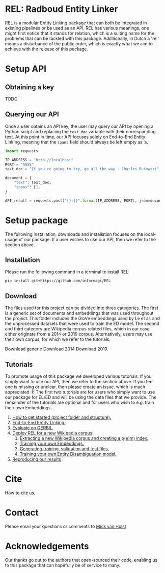 # REL: Radboud Entity Linker
REL is a modular Entity Linking package that can both be integrated in existing pipelines or be used as an API. REL has various meanings, one might first notice that it stands for relation, which is a suiting name for
the problems that can be tackled with this package. Additionally, in Dutch a 'rel' means a disturbance of the public order, which is exactly what we aim to achieve with the release of this package.


# Setup API
## Obtaining a key
TODO

## Querying our API
Once a user obtains an API key, the user may query our API by opening a Python script and replacing the `text_doc` 
variable with their corresponding text. At this point in time, our API focuses solely on End-to-End Entity Linking, meaning that the `spans`
field should always be left empty as is.

```python
import requests

IP_ADDRESS = "http://localhost"
PORT = "5555"
text_doc = "If you're going to try, go all the way - Charles Bukowski"

document = {
    "text": text_doc,
    "spans": [],
}

API_result = requests.post("{}:{}".format(IP_ADDRESS, PORT), json=document).json()
```

# Setup package
The following installation, downloads and installation focuses on the local-usage of our package. If a user wishes
to use our API, then we refer to the section above.

## Installation
Please run the following command in a terminal to install REL:
```
pip install git+https://github.com/informagi/REL
```

## Download
The files used for this project can be divided into three categories. The first is a generic set of documents and embeddings that was used throughout
the project. This folder includes the GloVe embeddings used by Le et al. and the unprocessed datasets that were used to train
the ED model. The second and third category are Wikipedia corpus related files, which in our case either originate from a 2014 or 
2019 corpus. Alternatively, users may use their own corpus, for which we refer to the tutorials.

Download generic
Download 2014
Download 2019.

## Tutorials
To promote usage of this package we developed various tutorials. If you simply want to use our API, then 
we refer to the section above. If you feel one is missing or unclear, then please create an issue, which is much appreciated :)! The first two tutorials are
for users who simply want to use our package for EL/ED and will be using the data files that we provide. 
The remainder of the tutorials are optional and for users who wish to e.g. train their own Embeddings.

1. [How to get started (project folder and structure).](https://github.com/informagi/REL/tree/master/tutorials/01_How_to_get_started.md)
2. [End-to-End Entity Linking.](https://github.com/informagi/REL/tree/master/tutorials/02_E2E_Entity_Linking.md)
3. [Evaluate on GERBIL.](https://github.com/informagi/REL/tree/master/tutorials/03_Evaluate_Gerbil.md)
4. [Deploy REL for a new Wikipedia corpus](https://github.com/informagi/REL/tree/master/tutorials/deploy_REL_new_Wiki/04_deploy_REL_new_wiki.md):
    1. [Extracting a new Wikipedia corpus and creating a p(e|m) index.](https://github.com/informagi/REL/tree/master/tutorials/deploy_REL_new_Wiki/04_01_Extracting_a_new_Wikipedia_corpus.md)
    2. [Training your own Embeddings.](https://github.com/informagi/REL/tree/master/tutorials/deploy_REL_new_Wiki/04_02_training_your_own_embeddings.md)
    3. [Generating training, validation and test files.](https://github.com/informagi/REL/tree/master/tutorials/deploy_REL_new_Wiki/04_03_generating_training_test_files.md)
    4. [Training your own Entity Disambiguation model.](https://github.com/informagi/REL/tree/master/tutorials/deploy_REL_new_Wiki/04_04_training_your_own_ED_model.md)
5. [Reproducing our results](https://github.com/informagi/REL/tree/master/tutorials/05_reproducing_our_results.md)

# Cite
How to cite us.

# Contact
Please email your questions or comments to [Mick van Hulst]('mick.vanhulst@gmail.com)

# Acknowledgements
Our thanks go out to the authors that open-sourced their code, enabling us to this package that can hopefully be of service to many.